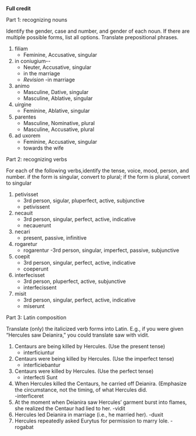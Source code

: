 **Full credit**

Part 1: recognizing nouns

Identify the gender, case and number, and gender of each noun. If there are multiple possible forms, list all options. Translate prepositional phrases.

1. filiam
      - Feminine, Accusative, singular
1. in coniugium--
      - Neuter, Accusative, singular 
      - in the marriage
      - *Revision* -in marriage
1. animo
      - Masculine, Dative, singular
      - Masculine, Ablative, singular
1. uirgine
      - Feminine, Ablative, singular
1. parentes
      - Masculine, Nominative, plural
      - Masculine, Accusative, plural
1. ad uxorem
      - Feminine, Accusative, singular    
      - towards the wife

Part 2: recognizing verbs

For each of the following verbs,identify the tense, voice, mood, person, and number.
if the form is singular, convert to plural; if the form is plural, convert to singular

1. petivisset
      - 3rd person, sigular, pluperfect, active, subjunctive
      - petivissent
1. necauit
      - 3rd person, singular, perfect, active, indicative 
      - necauerunt
1. necari
      -  present, passive, infinitive
1. rogaretur
      - rogarentur
      -3rd person, singular, imperfect, passive, subjunctive 
1. coepit
      - 3rd person, singular, perfect, active, indicative
      - coeperunt
1. interfecisset
      - 3rd person, pluperfect, active, subjunctive
      - interfecissent
1. misit
      - 3rd person, singular, perfect, active, indicative
      - miserunt

Part 3: Latin composition

Translate (only) the italicized verb forms into Latin. E.g., if you were given “Hercules saw Deianira,” you could translate saw with vidit.

1. Centaurs are being killed by Hercules. (Use the present tense)
      - interficiuntur
1. Centaurs were being killed by Hercules. (Use the imperfect tense)
      - interficiebantur
1. Centaurs were killed by Hercules. (Use the perfect tense)
      - interfecti Sunt	
1. When Hercules killed the Centaurs, he carried off Deianira. (Emphasize the circumstance, not the timing, of what Hercules did.   
      -interficeret
1. At the moment when Deianira saw Hercules’ garment burst into flames, she realized the Centaur had lied to her.
      -vidit
1. Hercules led Deianira in marriage (i.e., he married her).
       -duxit
1. Hercules repeatedly asked Eurytus for permission to marry Iole.
      -rogabat
